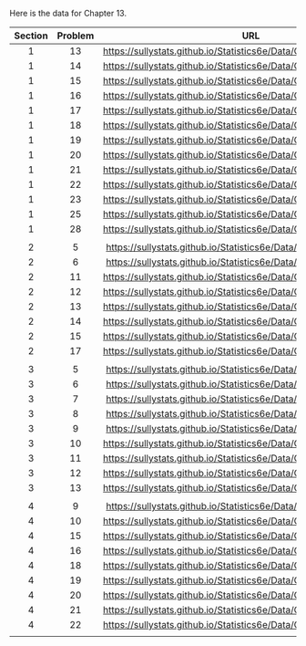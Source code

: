 Here is the data for Chapter 13. 

|Section|Problem|URL|
|:---:|:---:|:---:|
|1|13|<a>https://sullystats.github.io/Statistics6e/Data/Chapter13/13_1_13.csv</a><br/>|
|1|14|<a>https://sullystats.github.io/Statistics6e/Data/Chapter13/13_1_14.csv</a><br/>|
|1|15|<a>https://sullystats.github.io/Statistics6e/Data/Chapter13/13_1_15.csv</a><br/>|
|1|16|<a>https://sullystats.github.io/Statistics6e/Data/Chapter13/13_1_16.csv</a><br/>|
|1|17|<a>https://sullystats.github.io/Statistics6e/Data/Chapter13/13_1_17.csv</a><br/>|
|1|18|<a>https://sullystats.github.io/Statistics6e/Data/Chapter13/13_1_18.csv</a><br/>|
|1|19|<a>https://sullystats.github.io/Statistics6e/Data/Chapter13/13_1_19.csv</a><br/>|
|1|20|<a>https://sullystats.github.io/Statistics6e/Data/Chapter13/13_1_20.csv</a><br/>|
|1|21|<a>https://sullystats.github.io/Statistics6e/Data/Chapter13/13_1_21.csv</a><br/>|
|1|22|<a>https://sullystats.github.io/Statistics6e/Data/Chapter13/13_1_22.csv</a><br/>|
|1|23|<a>https://sullystats.github.io/Statistics6e/Data/Chapter13/13_1_23.csv</a><br/>|
|1|25|<a>https://sullystats.github.io/Statistics6e/Data/Chapter13/13_1_25.csv</a><br/>|
|1|28|<a>https://sullystats.github.io/Statistics6e/Data/Chapter13/13_1_28.csv</a><br/>|
| | |
|2|5|<a>https://sullystats.github.io/Statistics6e/Data/Chapter13/13_2_5.csv</a><br/>|
|2|6|<a>https://sullystats.github.io/Statistics6e/Data/Chapter13/13_2_6.csv</a><br/>|
|2|11|<a>https://sullystats.github.io/Statistics6e/Data/Chapter13/13_2_11.csv</a><br/>|
|2|12|<a>https://sullystats.github.io/Statistics6e/Data/Chapter13/13_2_12.csv</a><br/>|
|2|13|<a>https://sullystats.github.io/Statistics6e/Data/Chapter13/13_2_13.csv</a><br/>|
|2|14|<a>https://sullystats.github.io/Statistics6e/Data/Chapter13/13_2_14.csv</a><br/>|
|2|15|<a>https://sullystats.github.io/Statistics6e/Data/Chapter13/13_2_15.csv</a><br/>|
|2|17|<a>https://sullystats.github.io/Statistics6e/Data/Chapter13/13_2_17.csv</a><br/>|
| | |
|3|5|<a>https://sullystats.github.io/Statistics6e/Data/Chapter13/13_3_5.csv</a><br/>|
|3|6|<a>https://sullystats.github.io/Statistics6e/Data/Chapter13/13_3_6.csv</a><br/>|
|3|7|<a>https://sullystats.github.io/Statistics6e/Data/Chapter13/13_3_7.csv</a><br/>|
|3|8|<a>https://sullystats.github.io/Statistics6e/Data/Chapter13/13_3_8.csv</a><br/>|
|3|9|<a>https://sullystats.github.io/Statistics6e/Data/Chapter13/13_3_9.csv</a><br/>|
|3|10|<a>https://sullystats.github.io/Statistics6e/Data/Chapter13/13_3_10.csv</a><br/>|
|3|11|<a>https://sullystats.github.io/Statistics6e/Data/Chapter13/13_3_11.csv</a><br/>|
|3|12|<a>https://sullystats.github.io/Statistics6e/Data/Chapter13/13_3_12.csv</a><br/>|
|3|13|<a>https://sullystats.github.io/Statistics6e/Data/Chapter13/13_3_13.csv</a><br/>|
| | |
|4|9|<a>https://sullystats.github.io/Statistics6e/Data/Chapter13/13_4_9.csv</a><br/>|
|4|10|<a>https://sullystats.github.io/Statistics6e/Data/Chapter13/13_4_10.csv</a><br/>|
|4|15|<a>https://sullystats.github.io/Statistics6e/Data/Chapter13/13_4_15.csv</a><br/>|
|4|16|<a>https://sullystats.github.io/Statistics6e/Data/Chapter13/13_4_16.csv</a><br/>|
|4|18|<a>https://sullystats.github.io/Statistics6e/Data/Chapter13/13_4_18.csv</a><br/>|
|4|19|<a>https://sullystats.github.io/Statistics6e/Data/Chapter13/13_4_19.csv</a><br/>|
|4|20|<a>https://sullystats.github.io/Statistics6e/Data/Chapter13/13_4_20.csv</a><br/>|
|4|21|<a>https://sullystats.github.io/Statistics6e/Data/Chapter13/13_4_21.csv</a><br/>|
|4|22|<a>https://sullystats.github.io/Statistics6e/Data/Chapter13/13_4_22.csv</a><br/>|
| | |
